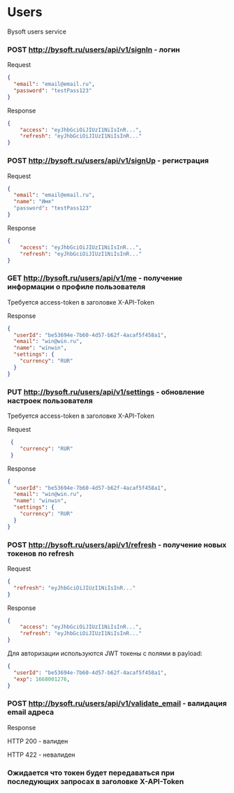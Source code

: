 # Users 
Bysoft users service

### POST http://bysoft.ru/users/api/v1/signIn - логин 

Request
```json
{
  "email": "email@email.ru",
  "password": "testPass123" 
}
```

Response
```json
{
    "access": "eyJhbGciOiJIUzI1NiIsInR...",
    "refresh": "eyJhbGciOiJIUzI1NiIsInR..."
}
```

### POST http://bysoft.ru/users/api/v1/signUp - регистрация

Request
```json
{
  "email": "email@email.ru",
  "name": "Имя"
  "password": "testPass123" 
}
```

Response
```json
{
    "access": "eyJhbGciOiJIUzI1NiIsInR...",
    "refresh": "eyJhbGciOiJIUzI1NiIsInR..."
}
```

### GET http://bysoft.ru/users/api/v1/me - получение информации о профиле пользователя
Требуется access-token в заголовке X-API-Token

Response

```json
{
  "userId": "be53694e-7b60-4d57-b62f-4acaf5f458a1",
  "email": "win@win.ru",
  "name": "winwin",
  "settings": {
    "currency": "RUR"
  }
}
```

### PUT http://bysoft.ru/users/api/v1/settings - обновление настроек пользователя 
Требуется access-token в заголовке X-API-Token

Request
```json
 {
    "currency": "RUR"
 }
```

Response

```json
{
  "userId": "be53694e-7b60-4d57-b62f-4acaf5f458a1",
  "email": "win@win.ru",
  "name": "winwin",
  "settings": {
    "currency": "RUR"
  }
}
```

### POST http://bysoft.ru/users/api/v1/refresh - получение новых токенов по refresh

Request
```json
{
  "refresh": "eyJhbGciOiJIUzI1NiIsInR..."
}
```

Response
```json
{
    "access": "eyJhbGciOiJIUzI1NiIsInR...",
    "refresh": "eyJhbGciOiJIUzI1NiIsInR..."
}
```

Для авторизации используются JWT токены с полями в payload:
```json
{
  "userId": "be53694e-7b60-4d57-b62f-4acaf5f458a1",
  "exp": 1668001276,
}
```

### POST http://bysoft.ru/users/api/v1/validate_email - валидация email адреса

Response

HTTP 200 - валиден

HTTP 422 - невалиден 

### Ожидается что токен будет передаваться при последующих запросах в заголовке X-API-Token
